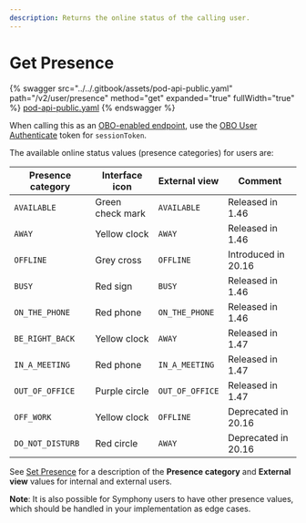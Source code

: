 ```yaml
---
description: Returns the online status of the calling user.
---
```


# Get Presence

{% swagger src="../../.gitbook/assets/pod-api-public.yaml" path="/v2/user/presence" method="get" expanded="true" fullWidth="true" %}
[pod-api-public.yaml](../../.gitbook/assets/pod-api-public.yaml)
{% endswagger %}

When calling this as an [OBO-enabled endpoint](../apps-on-behalf-of-obo/), use the [OBO User Authenticate](../apps-on-behalf-of-obo/obo-rsa-user-authentication-by-user-id.md) token for `sessionToken`.

The available online status values (presence categories) for users are:

| Presence category | Interface icon   | External view   | Comment             |
| ----------------- | ---------------- | --------------- | ------------------- |
| `AVAILABLE`       | Green check mark | `AVAILABLE`     | Released in 1.46    |
| `AWAY`            | Yellow clock     | `AWAY`          | Released in 1.46    |
| `OFFLINE`         | Grey cross       | `OFFLINE`       | Introduced in 20.16 |
| `BUSY`            | Red sign         | `BUSY`          | Released in 1.46    |
| `ON_THE_PHONE`    | Red phone        | `ON_THE_PHONE`  | Released in 1.46    |
| `BE_RIGHT_BACK`   | Yellow clock     | `AWAY`          | Released in 1.47    |
| `IN_A_MEETING`    | Red phone        | `IN_A_MEETING`  | Released in 1.47    |
| `OUT_OF_OFFICE`   | Purple circle    | `OUT_OF_OFFICE` | Released in 1.47    |
| `OFF_WORK`        | Yellow clock     | `OFFLINE`       | Deprecated in 20.16 |
| `DO_NOT_DISTURB`  | Red circle       | `AWAY`          | Deprecated in 20.16 |

See [Set Presence](set-presence.md) for a description of the **Presence category** and **External view** values for internal and external users.

**Note**: It is also possible for Symphony users to have other presence values, which should be handled in your implementation as edge cases.
